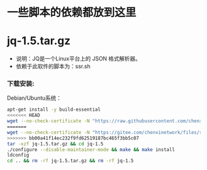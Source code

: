 # 一些脚本的依赖都放到这里

jq-1.5.tar.gz
======

- 说明：JQ是一个Linux平台上的 JSON 格式解析器。
- 依赖于此软件的脚本为：ssr.sh

### 下载安装:
Debian/Ubuntu系统：
``` bash
apt-get install -y build-essential
<<<<<<< HEAD
wget --no-check-certificate -N "https://raw.githubusercontent.com/chenxinetwork/files/master/other/jq-1.5.tar.gz"
=======
wget --no-check-certificate -N "https://gitee.com/chenxinetwork/files/raw/master/other/jq-1.5.tar.gz"
>>>>>>> bb00a41f14ec232f9fd62519187bc465f3bb5c07
tar -xzf jq-1.5.tar.gz && cd jq-1.5
./configure --disable-maintainer-mode && make && make install
ldconfig
cd .. && rm -rf jq-1.5.tar.gz && rm -rf jq-1.5
```
